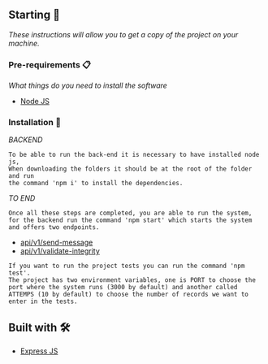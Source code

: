 ## Starting 🚀

_These instructions will allow you to get a copy of the project on your machine._


### Pre-requirements 📋

_What things do you need to install the software_

* [Node JS](https://nodejs.org/es/)

### Installation 🔧

_BACKEND_
```
To be able to run the back-end it is necessary to have installed node js,
When downloading the folders it should be at the root of the folder and run
the command 'npm i' to install the dependencies.
```

_TO END_

```
Once all these steps are completed, you are able to run the system,
for the backend run the command 'npm start' which starts the system and offers two endpoints.
```

* [api/v1/send-message](https://localhost:3000/api/v1/send-message)
* [api/v1/validate-integrity](https://localhost:3000/api/v1/validate-integrity)

```
If you want to run the project tests you can run the command 'npm test'.
The project has two environment variables, one is PORT to choose the port where the system runs (3000 by default) and another called ATTEMPS (10 by default) to choose the number of records we want to enter in the tests.
```

## Built with 🛠️

* [Express JS](https://expressjs.com/es/)



    

            